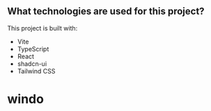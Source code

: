 

## What technologies are used for this project?

This project is built with:

- Vite
- TypeScript
- React
- shadcn-ui
- Tailwind CSS

# windo
